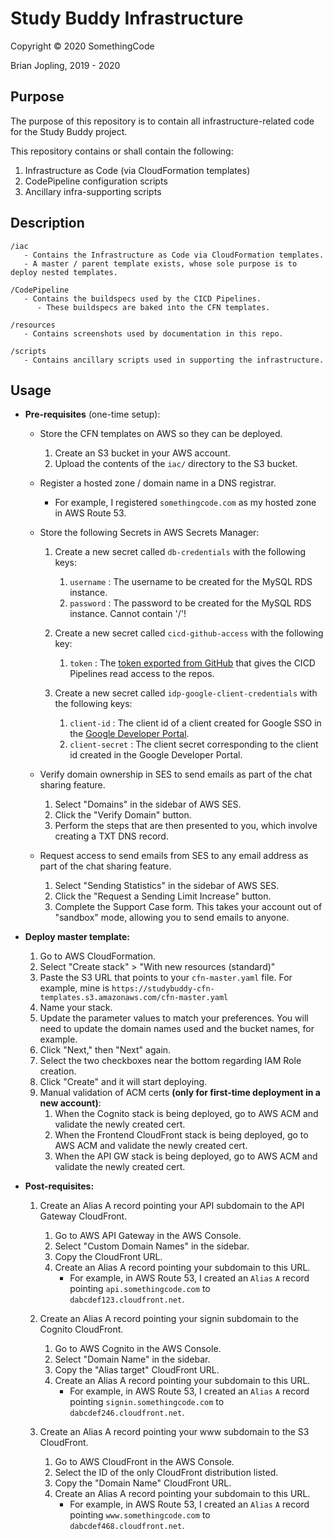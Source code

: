# Study Buddy Infrastructure

Copyright © 2020 SomethingCode

Brian Jopling, 2019 - 2020


## Purpose

The purpose of this repository is to contain all infrastructure-related 
code for the Study Buddy project.

This repository contains or shall contain the following:

1. Infrastructure as Code (via CloudFormation templates)
2. CodePipeline configuration scripts
3. Ancillary infra-supporting scripts


## Description

```
/iac
   - Contains the Infrastructure as Code via CloudFormation templates.
   - A master / parent template exists, whose sole purpose is to deploy nested templates.

/CodePipeline
   - Contains the buildspecs used by the CICD Pipelines.
      - These buildspecs are baked into the CFN templates.

/resources
   - Contains screenshots used by documentation in this repo.

/scripts
   - Contains ancillary scripts used in supporting the infrastructure.
```


## Usage

- **Pre-requisites** (one-time setup):

   - Store the CFN templates on AWS so they can be deployed.

      1. Create an S3 bucket in your AWS account.
      2. Upload the contents of the `iac/` directory to the S3 bucket.

   - Register a hosted zone / domain name in a DNS registrar.
     - For example, I registered `somethingcode.com` as my hosted zone in AWS Route 53.

  - Store the following Secrets in AWS Secrets Manager:
  
    1. Create a new secret called `db-credentials` with the following keys:
       1. `username` : The username to be created for the MySQL RDS instance.
       2. `password` : The password to be created for the MySQL RDS instance. Cannot contain '/'!


    2. Create a new secret called `cicd-github-access` with the following key:
       1. `token` : The [token exported from GitHub](https://help.github.com/en/github/authenticating-to-github/creating-a-personal-access-token-for-the-command-line) that gives the CICD Pipelines read access to the repos.


    3. Create a new secret called `idp-google-client-credentials` with the following keys:
       1. `client-id` : The client id of a client created for Google SSO in the [Google Developer Portal](https://docs.aws.amazon.com/cognito/latest/developerguide/cognito-user-pools-social-idp.html).
       2. `client-secret` : The client secret corresponding to the client id created in the Google Developer Portal.

   - Verify domain ownership in SES to send emails as part of the chat sharing feature.
  
      1. Select "Domains" in the sidebar of AWS SES. 
      2. Click the "Verify Domain" button.
      3. Perform the steps that are then presented to you, which involve creating a TXT DNS record.

   - Request access to send emails from SES to any email address as part of the chat sharing feature.

      1. Select "Sending Statistics" in the sidebar of AWS SES.
      2. Click the "Request a Sending Limit Increase" button.
      3. Complete the Support Case form. This takes your account 
         out of "sandbox" mode, allowing you to send emails to anyone.

  
- **Deploy master template:**

   1. Go to AWS CloudFormation.
   2. Select "Create stack" > "With new resources (standard)"
   3. Paste the S3 URL that points to your `cfn-master.yaml` file.
      For example, mine is `https://studybuddy-cfn-templates.s3.amazonaws.com/cfn-master.yaml`
   4. Name your stack.
   5. Update the parameter values to match your preferences.
      You will need to update the domain names used and the bucket names, for example.
   6. Click "Next," then "Next" again.
   7. Select the two checkboxes near the bottom regarding IAM Role creation.
   8. Click "Create" and it will start deploying.
   9. Manual validation of ACM certs **(only for first-time deployment in a new account)**:
      1. When the Cognito stack is being deployed, go to AWS ACM and validate the newly created cert.
      2. When the Frontend CloudFront stack is being deployed, go to AWS ACM and validate the newly created cert.
      3. When the API GW stack is being deployed, go to AWS ACM and validate the newly created cert.

- **Post-requisites:**
  1. Create an Alias A record pointing your API subdomain to the API Gateway CloudFront.
   
        1. Go to AWS API Gateway in the AWS Console.
        2. Select "Custom Domain Names" in the sidebar.
        3. Copy the CloudFront URL.
        4. Create an Alias A record pointing your subdomain to this URL.
           - For example, in AWS Route 53, I created an `Alias` `A` record pointing `api.somethingcode.com` to `dabcdef123.cloudfront.net`.

   2. Create an Alias A record pointing your signin subdomain to the Cognito CloudFront.
   
        1. Go to AWS Cognito in the AWS Console.
        2. Select "Domain Name" in the sidebar.
        3. Copy the "Alias target" CloudFront URL.
        4. Create an Alias A record pointing your subdomain to this URL.
           - For example, in AWS Route 53, I created an `Alias` `A` record pointing `signin.somethingcode.com` to `dabcdef246.cloudfront.net`.

   3. Create an Alias A record pointing your www subdomain to the S3 CloudFront.
   
        1. Go to AWS CloudFront in the AWS Console.
        2. Select the ID of the only CloudFront distribution listed.
        3.  Copy the "Domain Name" CloudFront URL.
        4.  Create an Alias A record pointing your subdomain to this URL.
            - For example, in AWS Route 53, I created an `Alias` `A` record pointing `www.somethingcode.com` to `dabcdef468.cloudfront.net`.
